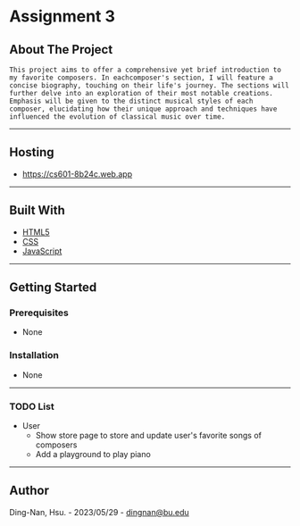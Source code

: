 # Assignment 3

## About The Project

```
This project aims to offer a comprehensive yet brief introduction to my favorite composers. In eachcomposer's section, I will feature a concise biography, touching on their life's journey. The sections will further delve into an exploration of their most notable creations. Emphasis will be given to the distinct musical styles of each composer, elucidating how their unique approach and techniques have influenced the evolution of classical music over time.
```

---

## Hosting

- https://cs601-8b24c.web.app

---

## Built With

- [HTML5](https://en.wikipedia.org/wiki/HTML5)
- [CSS](https://en.wikipedia.org/wiki/CSS)
- [JavaScript](https://en.wikipedia.org/wiki/JavaScript)

---

## Getting Started

### Prerequisites

- None

### Installation

- None

---

### TODO List

- User
  - Show store page to store and update user's favorite songs of composers
  - Add a playground to play piano

---

## Author

Ding-Nan, Hsu. - 2023/05/29 -
dingnan@bu.edu
